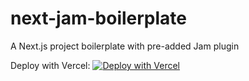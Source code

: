 # next-jam-boilerplate
A Next.js project boilerplate with pre-added Jam plugin

Deploy with Vercel:
[![Deploy with Vercel](https://vercel.com/button)](https://vercel.com/new/git/external?repository-url=https%3A%2F%2Fgithub.com%2FStrawberry-Jam-Manufacturers%2Fnext-jam-boilerplate&integration-ids=oac_JrkukuNVs4nIkVOr1bghJHe6)